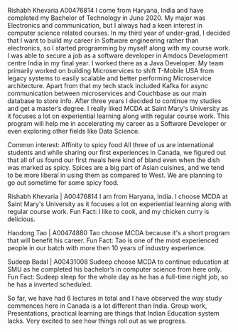 Rishabh Khevaria A00476814
I come from Haryana, India and have completed my Bachelor of Technology in June 2020. My major was Electronics and communication, but I always had a keen interest in computer science related courses. In my third year of under-grad, I decided that I want to build my career in Software engineering rather than electronics, so I started programming by myself along with my course work. I was able to secure a job as a software developer in Amdocs Development centre India in my final year. I worked there as a Java Developer. My team primarily worked on building Microservices to shift T-Mobile USA from legacy systems to easily scalable and better performing Microservice architecture. Apart from that my tech stack included Kafka for async communication between microservices and Couchbase as our main database to store info. After three years I decided to continue my studies and get a master’s degree. I really liked MCDA at Saint Mary's University as it focuses a lot on experiential learning along with regular course work. This program will help me in accelerating my career as a Software Developer or even exploring other fields like Data Science.

Common interest: Affinity to spicy food
All three of us are international students and while sharing our first experiences in Canada, we figured out that all of us found our first meals here kind of bland even when the dish was marked as spicy. Spices are a big part of Asian cuisines, and we tend to be more liberal in using them as compared to West. We are planning to go out sometime for some spicy food.

Rishabh Khevaria | A00476814
I am from Haryana, India. I choose MCDA at Saint Mary's University as it focuses a lot on experiential learning along with regular course work.
Fun Fact: I like to cook, and my chicken curry is delicious. 

Haodong Tao | A00474880
Tao choose MCDA because it's a short program that will benefit his career.
Fun Fact: Tao is one of the most experienced people in our batch with more then 10 years of industry experience.

Sudeep Badal | A00431008 
Sudeep choose MCDA to continue education at SMU as he completed his bachelor’s in computer science from here only.
Fun Fact: Sudeep sleep for the whole day as he has a full-time night job, so he has a inverted scheduled. 

So far, we have had 6 lectures in total and I have observed the way study commences here in Canada is a lot different than India. Group work, Presentations, practical learning are things that Indian Education system lacks. Very excited to see how things roll out as we progress. 


